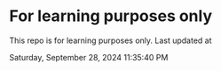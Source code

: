 # For learning purposes only
This repo is for learning purposes only.
Last updated at

Saturday, September 28, 2024 11:35:40 PM

